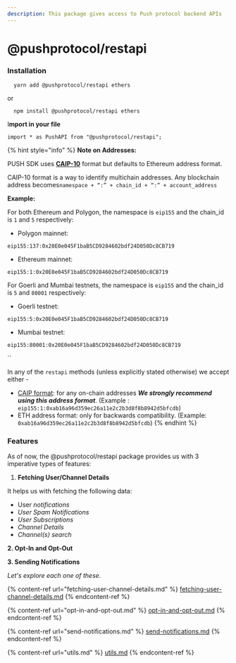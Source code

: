 ```yaml
---
description: This package gives access to Push protocol backend APIs
---
```


# @pushprotocol/restapi

### Installation <a href="#installation" id="installation"></a>

```
  yarn add @pushprotocol/restapi ethers
```

or

```
  npm install @pushprotocol/restapi ethers 
```

I**mport in your file**

```
import * as PushAPI from "@pushprotocol/restapi";
```

{% hint style="info" %}
**Note on Addresses:**

PUSH SDK uses [**CAIP-10**](https://github.com/ChainAgnostic/CAIPs/blob/master/CAIPs/caip-10.md) format but defaults to Ethereum address format.

CAIP-10 format is a way to identify multichain addresses. Any blockchain address becomes`namespace + “:” + chain_id + “:” + account_address`



**Example:**

For both Ethereum and Polygon, the namespace is `eip155` and the chain\_id is `1` and `5` respectively:

* Polygon mainnet:

`eip155:137:0x20E0e045F1baB5CD9284602bdf24D050Dc8CB719`

* Ethereum mainnet:

`eip155:1:0x20E0e045F1baB5CD9284602bdf24D050Dc8CB719`

For Goerli and Mumbai testnets, the namespace is `eip155` and the chain\_id is `5` and `80001` respectively:

* Goerli testnet:

`eip155:5:0x20E0e045F1baB5CD9284602bdf24D050Dc8CB719`

* Mumbai testnet:

`eip155:80001:0x20E0e045F1baB5CD9284602bdf24D050Dc8CB719`

``

In any of the `restapi` methods (unless explicitly stated otherwise) we accept either -

* [CAIP format](https://github.com/ChainAgnostic/CAIPs/blob/master/CAIPs/caip-10.md#test-cases): for any on-chain addresses _**We strongly recommend using this address format**_. (Example : `eip155:1:0xab16a96d359ec26a11e2c2b3d8f8b8942d5bfcdb`)
* ETH address format: only for backwards compatibility. (Example: `0xab16a96d359ec26a11e2c2b3d8f8b8942d5bfcdb`)
{% endhint %}

### Features

As of now, the @pushprotocol/restapi package provides us with 3 imperative types of features:

1. **Fetching User/Channel Details**&#x20;

It helps us with fetching the following data:

* &#x20;User _notifications_
* _User Spam Notifications_
* _User Subscriptions_
* _Channel Details_
* _Channel(s) search_

**2. Opt-In and Opt-Out**&#x20;

**3. Sending Notifications**

_Let's explore each one of these._

{% content-ref url="fetching-user-channel-details.md" %}
[fetching-user-channel-details.md](fetching-user-channel-details.md)
{% endcontent-ref %}

{% content-ref url="opt-in-and-opt-out.md" %}
[opt-in-and-opt-out.md](opt-in-and-opt-out.md)
{% endcontent-ref %}

{% content-ref url="send-notifications.md" %}
[send-notifications.md](send-notifications.md)
{% endcontent-ref %}

{% content-ref url="utils.md" %}
[utils.md](utils.md)
{% endcontent-ref %}

